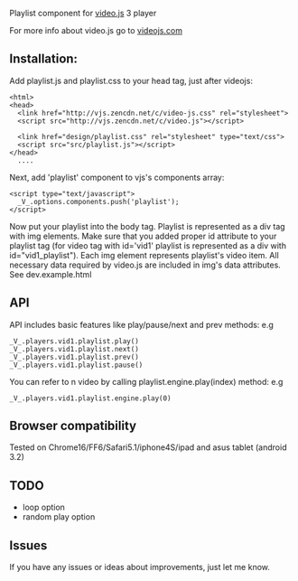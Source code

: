 Playlist component for [video.js](http://github.com/zencoder/video-js) 3 player

For more info about video.js go to [videojs.com](http://videojs.com)

## Installation:

Add playlist.js and playlist.css to your head tag, just
after videojs:

    <html>
    <head>
      <link href="http://vjs.zencdn.net/c/video-js.css" rel="stylesheet">
      <script src="http://vjs.zencdn.net/c/video.js"></script>

      <link href="design/playlist.css" rel="stylesheet" type="text/css">
      <script src="src/playlist.js"></script>
    </head>
      ....


Next, add 'playlist' component to vjs's components array:

    <script type="text/javascript">
      _V_.options.components.push('playlist');
    </script>

Now put your playlist into the body tag. Playlist is represented as a
div tag with img elements. Make sure that you
added proper id attribute to your playlist tag (for video tag  with
id='vid1' playlist is represented as a div with id="vid1_playlist"). Each img element
represents playlist's video item. All necessary data required by
video.js are included in img's data attributes. See dev.example.html


## API

API includes basic features like play/pause/next and prev methods:
e.g

    _V_.players.vid1.playlist.play()
    _V_.players.vid1.playlist.next()
    _V_.players.vid1.playlist.prev()
    _V_.players.vid1.playlist.pause()

You can refer to n video by calling playlist.engine.play(index) method:
e.g

    _V_.players.vid1.playlist.engine.play(0)

## Browser compatibility

Tested on Chrome16/FF6/Safari5.1/iphone4S/ipad and
asus tablet (android 3.2)


## TODO

- loop option
- random play option

## Issues

If you have any issues or ideas about improvements, just let me know.



